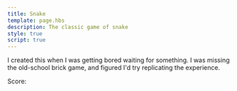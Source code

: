 ```yaml
---
title: Snake
template: page.hbs
description: The classic game of snake
style: true
script: true
---
```

I created this when I was getting bored waiting for something. I was missing the old-school brick game, and figured I'd try replicating the experience.

<canvas id="game" width="500" height="500"></canvas>
<div>Score: <span id="score"></div>
<script src="//ajax.googleapis.com/ajax/libs/jquery/1.11.0/jquery.min.js"></script>